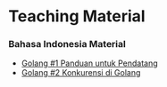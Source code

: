 # Teaching Material

### Bahasa Indonesia Material

- [Golang #1 Panduan untuk Pendatang](https://docs.google.com/presentation/d/1tKm7GoiEvfYpWaiMFFD5OnVjJ8LUcujog44AXPOS2-c/edit?usp=sharing)
- [Golang #2 Konkurensi di Golang]()